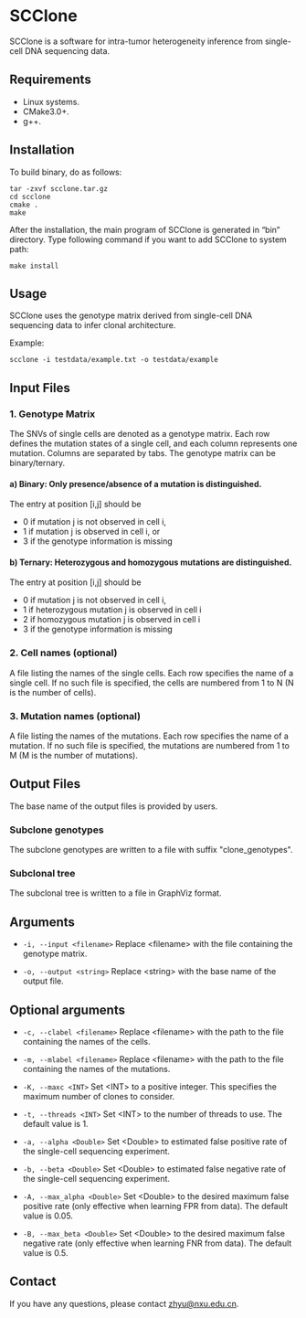 # SCClone

SCClone is a software for intra-tumor heterogeneity inference from single-cell DNA sequencing data.

## Requirements

* Linux systems.
* CMake3.0+.
* g++.

## Installation

To build binary, do as follows:

```
tar -zxvf scclone.tar.gz
cd scclone
cmake .
make
```

After the installation, the main program of SCClone is generated in “bin” directory. Type following command if you want to add SCClone to system path:
```
make install
```

## Usage

SCClone uses the genotype matrix derived from single-cell DNA sequencing data to infer clonal architecture.

Example:

```
scclone -i testdata/example.txt -o testdata/example
```

## Input Files

### 1. Genotype Matrix

The SNVs of single cells are denoted as a genotype matrix. Each row defines the mutation states of a single cell, and each column represents one mutation. Columns are separated by tabs. The genotype matrix can be binary/ternary.

#### a) Binary: Only presence/absence of a mutation is distinguished.
The entry at position [i,j] should be

* 0 if mutation j is not observed in cell i,
* 1 if mutation j is observed in cell i, or
* 3 if the genotype information is missing

#### b) Ternary: Heterozygous and homozygous mutations are distinguished.
The entry at position [i,j] should be

* 0 if mutation j is not observed in cell i,
* 1 if heterozygous mutation j is observed in cell i
* 2 if homozygous mutation j is observed in cell i
* 3 if the genotype information is missing

### 2. Cell names (optional)

A file listing the names of the single cells. Each row specifies the name of a single cell.
If no such file is specified, the cells are numbered from 1 to N (N is the number of cells).

### 3. Mutation names (optional)

A file listing the names of the mutations. Each row specifies the name of a mutation.
If no such file is specified, the mutations are numbered from 1 to M (M is the number of mutations).

## Output Files

The base name of the output files is provided by users.

### Subclone genotypes

The subclone genotypes are written to a file with suffix "clone_genotypes".

### Subclonal tree

The subclonal tree is written to a file in GraphViz format.

## Arguments

* `-i, --input <filename>` Replace \<filename\> with the file containing the genotype matrix.

* `-o, --output <string>` Replace \<string\> with the base name of the output file.

## Optional arguments

* `-c, --clabel <filename>` Replace \<filename\> with the path to the file containing the names of the cells.

* `-m, --mlabel <filename>` Replace \<filename\> with the path to the file containing the names of the mutations.

* `-K, --maxc <INT>` Set \<INT\> to a positive integer. This specifies the maximum number of clones to consider.

* `-t, --threads <INT>`  Set \<INT\> to the number of threads to use. The default value is 1.

* `-a, --alpha <Double>` Set \<Double\> to estimated false positive rate of the single-cell sequencing experiment.

* `-b, --beta <Double>` Set \<Double\> to estimated false negative rate of the single-cell sequencing experiment.

* `-A, --max_alpha <Double>`  Set \<Double\> to the desired maximum false positive rate (only effective when learning FPR from data). The default value is 0.05.

* `-B, --max_beta <Double>`  Set \<Double\> to the desired maximum false negative rate (only effective when learning FNR from data). The default value is 0.5.

## Contact

If you have any questions, please contact zhyu@nxu.edu.cn.